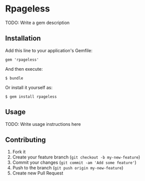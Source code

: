 # Rpageless

TODO: Write a gem description

## Installation

Add this line to your application's Gemfile:

    gem 'rpageless'

And then execute:

    $ bundle

Or install it yourself as:

    $ gem install rpageless

## Usage

TODO: Write usage instructions here

## Contributing

1. Fork it
2. Create your feature branch (`git checkout -b my-new-feature`)
3. Commit your changes (`git commit -am 'Add some feature'`)
4. Push to the branch (`git push origin my-new-feature`)
5. Create new Pull Request
